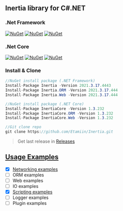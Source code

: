 ## Inertia library for C#.NET

### .Net Framework
[![NuGet](https://img.shields.io/badge/NuGet-Inertia-green.svg)](https://www.nuget.org/packages/Inertia/)
[![NuGet](https://img.shields.io/badge/NuGet-Inertia.ORM-green.svg)](https://www.nuget.org/packages/Inertia.ORM/)
[![NuGet](https://img.shields.io/badge/NuGet-Inertia.Web-green.svg)](https://www.nuget.org/packages/Inertia.Web/)
### .Net Core
[![NuGet](https://img.shields.io/badge/NuGet-Inertia-green.svg)](https://www.nuget.org/packages/InertiaCore/)
[![NuGet](https://img.shields.io/badge/NuGet-Inertia.ORM-green.svg)](https://www.nuget.org/packages/InertiaCore.ORM/)
[![NuGet](https://img.shields.io/badge/NuGet-Inertia.Web-green.svg)](https://www.nuget.org/packages/InertiaCore.Web/)

### Install & Clone
```csharp
//NuGet install package (.NET Framework)
Install-Package Inertia -Version 2021.3.17.4443
Install-Package Inertia.ORM -Version 2021.3.17.444
Install-Package Inertia.Web -Version 2021.3.17.444

//NuGet install package (.NET Core)
Install-Package InertiaCore -Version 1.3.232
Install-Package InertiaCore.ORM -Version 1.3.232
Install-Package InertiaCore.Web -Version 1.3.232

//Git clone repo
git clone https://github.com/Etamiin/Inertia.git
```

> Get last release in [Releases](https://github.com/Etamiin/Inertia/releases)

## [Usage Examples](https://github.com/Etamiin/Inertia/tree/master/Examples)

* [x] [Networking examples](https://github.com/Etamiin/Inertia/tree/master/Examples/Networking)
* [ ] ORM examples
* [ ] Web examples
* [ ] IO examples
* [x] [Scripting examples](https://github.com/Etamiin/Inertia/tree/master/Examples/Realtime)
* [ ] Logger examples
* [ ] Plugin examples